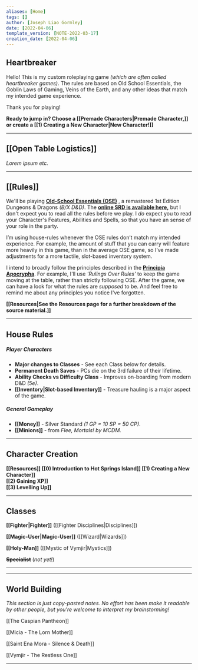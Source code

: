 ```yaml
---
aliases: [Home]
tags: []
author: [Joseph Liao Gormley]
date: [2022-04-06]
template_version: [NOTE-2022-03-17]
creation_date: [2022-04-06]
---
```

## Heartbreaker
Hello! This is my custom roleplaying game *(which are often called heartbreaker games)*. The rules are based on Old School Essentials, the Goblin Laws of Gaming, Veins of the Earth, and any other ideas that match my intended game experience.

Thank you for playing!

**Ready to jump in? Choose a  [[Premade Characters|Premade Character,]] or create a  [[1) Creating a New Character|New Character!]]**
___
## [[Open Table Logistics]]
*Lorem ipsum etc.*
___
## [[Rules]]
We'll be playing [**Old-School Essentials (OSE)**](https://www.drivethrurpg.com/product/272802/OldSchool-Essentials-Basic-Rules) , a remastered 1st Edition Dungeons & Dragons *(B/X D&D)*. The [**online SRD is available here,**](https://oldschoolessentials.necroticgnome.com/srd/) but I don't expect you to read all the rules before we play. I *do* expect you to read your Character's Features, Abilities and Spells, so that you have an sense of your role in the party.

I’m using house-rules whenever the OSE rules don’t match my intended experience. For example, the amount of stuff that you can carry will feature more heavily in this game, than in the average OSE game, so I’ve made adjustments for a more tactile, slot-based inventory system.

I intend to broadly follow the principles described in the [**Principia Apocrypha**](https://lithyscaphe.blogspot.com/p/principia-apocrypha.html). For example, I'll use *'Rulings Over Rules'* to keep the game moving at the table, rather than strictly following OSE. After the game, we can have a look for what the rules are *supposed* to be. And feel free to remind me about any principles you notice I've forgotten.

**[[Resources|See the Resources page for a further breakdown of the source material.]]**
___
## House Rules
##### Player Characters
- **Major changes to Classes** - See each Class below for details.
- **Permanent Death Saves** - PCs die on the 3rd failure of their lifetime.
- **Ability Checks vs Difficulty Class** - Improves on-boarding from modern D&D *(5e)*.
- **[[Inventory|Slot-based Inventory]]** - Treasure hauling is a major aspect of the game.
##### General Gameplay
- **[[Money]]** - Silver Standard *(1 GP = 10 SP = 50 CP)*.
- **[[Minions]]** - from *Flee, Mortals! by MCDM.*
___
## Character Creation
**[[Resources]]
[[0) Introduction to Hot Springs Island]]
[[1) Creating a New Character]]<br>[[2) Gaining XP]]<br>[[3) Levelling Up]]**<br>
___
## Classes
**[[Fighter|Fighter]]** ([[Fighter Disciplines|Disciplines]])
<!-- Mystic, Gish, Thief, Face/Bard -->

**[[Magic-User|Magic-User]]** ([[Wizard|Wizards]])

**[[Holy-Man]]** ([[Mystic of Vymjir|Mystics]])

**~~Specialist~~** (*not yet!*)
<br>

___


___
## World Building
*This section is just copy-pasted notes. No effort has been make it readable by other people, but you're welcome to interpret my brainstorming!*

[[The Caspian Pantheon]]

[[Micia - The Lorn Mother]]

[[Saint Ena Mora - Silence & Death]]

[[Vymjir - The Restless One]]

---

